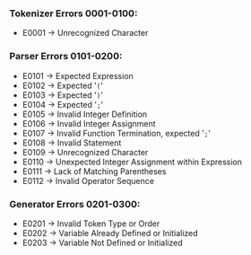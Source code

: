 ### Tokenizer Errors 0001-0100:
- E0001 &rarr; Unrecognized Character 

### Parser Errors 0101-0200:
- E0101 &rarr; Expected Expression
- E0102 &rarr; Expected '`(`'
- E0103 &rarr; Expected '`)`'
- E0104 &rarr; Expected '`;`'
- E0105 &rarr; Invalid Integer Definition 
- E0106 &rarr; Invalid Integer Assignment
- E0107 &rarr; Invalid Function Termination, expected '`;`'
- E0108 &rarr; Invalid Statement
- E0109 &rarr; Unrecognized Character
- E0110 &rarr; Unexpected Integer Assignment within Expression
- E0111 &rarr; Lack of Matching Parentheses 
- E0112 &rarr; Invalid Operator Sequence 

### Generator Errors 0201-0300:
- E0201 &rarr; Invalid Token Type or Order
- E0202 &rarr; Variable Already Defined or Initialized
- E0203 &rarr; Variable Not Defined or Initialized